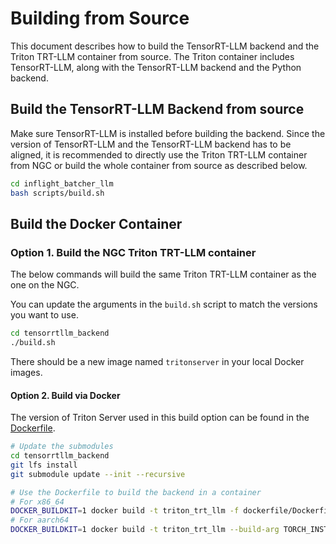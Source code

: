 # Building from Source

This document describes how to build the TensorRT-LLM backend and the Triton
TRT-LLM container from source. The Triton container includes TensorRT-LLM,
along with the TensorRT-LLM backend and the Python backend.

## Build the TensorRT-LLM Backend from source

Make sure TensorRT-LLM is installed before building the backend. Since the
version of TensorRT-LLM and the TensorRT-LLM backend has to be aligned, it is
recommended to directly use the Triton TRT-LLM container from NGC or build the
whole container from source as described below.

```bash
cd inflight_batcher_llm
bash scripts/build.sh
```

## Build the Docker Container

### Option 1. Build the NGC Triton TRT-LLM container

The below commands will build the same Triton TRT-LLM container as the one on the NGC.

You can update the arguments in the `build.sh` script to match the
versions you want to use.

```bash
cd tensorrtllm_backend
./build.sh
```

There should be a new image named `tritonserver` in your local Docker images.

#### Option 2. Build via Docker

The version of Triton Server used in this build option can be found in the
[Dockerfile](./dockerfile/Dockerfile.trt_llm_backend).

```bash
# Update the submodules
cd tensorrtllm_backend
git lfs install
git submodule update --init --recursive

# Use the Dockerfile to build the backend in a container
# For x86_64
DOCKER_BUILDKIT=1 docker build -t triton_trt_llm -f dockerfile/Dockerfile.trt_llm_backend .
# For aarch64
DOCKER_BUILDKIT=1 docker build -t triton_trt_llm --build-arg TORCH_INSTALL_TYPE="src_non_cxx11_abi" -f dockerfile/Dockerfile.trt_llm_backend .
```
